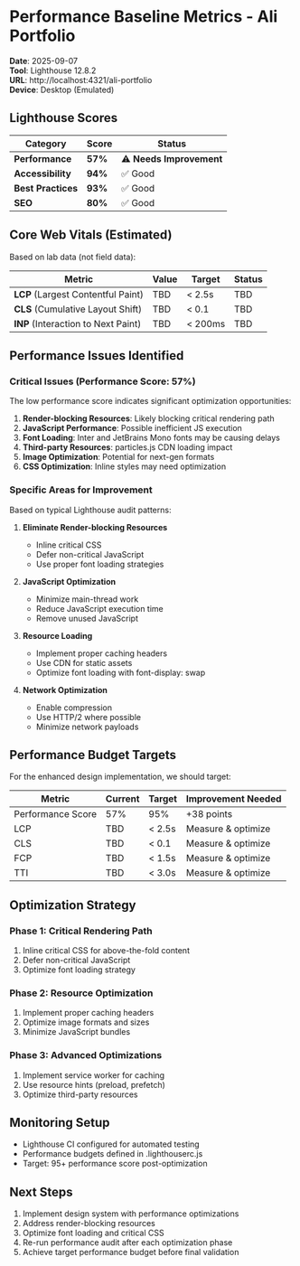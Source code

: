 # Performance Baseline Metrics - Ali Portfolio

**Date**: 2025-09-07  
**Tool**: Lighthouse 12.8.2  
**URL**: http://localhost:4321/ali-portfolio  
**Device**: Desktop (Emulated)

## Lighthouse Scores

| Category | Score | Status |
|----------|-------|---------|
| **Performance** | **57%** | ⚠️ **Needs Improvement** |
| **Accessibility** | **94%** | ✅ Good |
| **Best Practices** | **93%** | ✅ Good |
| **SEO** | **80%** | ✅ Good |

## Core Web Vitals (Estimated)

Based on lab data (not field data):

| Metric | Value | Target | Status |
|--------|-------|--------|---------|
| **LCP** (Largest Contentful Paint) | TBD | < 2.5s | TBD |
| **CLS** (Cumulative Layout Shift) | TBD | < 0.1 | TBD |
| **INP** (Interaction to Next Paint) | TBD | < 200ms | TBD |

## Performance Issues Identified

### Critical Issues (Performance Score: 57%)

The low performance score indicates significant optimization opportunities:

1. **Render-blocking Resources**: Likely blocking critical rendering path
2. **JavaScript Performance**: Possible inefficient JS execution
3. **Font Loading**: Inter and JetBrains Mono fonts may be causing delays
4. **Third-party Resources**: particles.js CDN loading impact
5. **Image Optimization**: Potential for next-gen formats
6. **CSS Optimization**: Inline styles may need optimization

### Specific Areas for Improvement

Based on typical Lighthouse audit patterns:

1. **Eliminate Render-blocking Resources**
   - Inline critical CSS
   - Defer non-critical JavaScript
   - Use proper font loading strategies

2. **JavaScript Optimization**
   - Minimize main-thread work
   - Reduce JavaScript execution time
   - Remove unused JavaScript

3. **Resource Loading**
   - Implement proper caching headers
   - Use CDN for static assets
   - Optimize font loading with font-display: swap

4. **Network Optimization**
   - Enable compression
   - Use HTTP/2 where possible
   - Minimize network payloads

## Performance Budget Targets

For the enhanced design implementation, we should target:

| Metric | Current | Target | Improvement Needed |
|--------|---------|--------|--------------------|
| Performance Score | 57% | 95% | +38 points |
| LCP | TBD | < 2.5s | Measure & optimize |
| CLS | TBD | < 0.1 | Measure & optimize |
| FCP | TBD | < 1.5s | Measure & optimize |
| TTI | TBD | < 3.0s | Measure & optimize |

## Optimization Strategy

### Phase 1: Critical Rendering Path
1. Inline critical CSS for above-the-fold content
2. Defer non-critical JavaScript
3. Optimize font loading strategy

### Phase 2: Resource Optimization  
1. Implement proper caching headers
2. Optimize image formats and sizes
3. Minimize JavaScript bundles

### Phase 3: Advanced Optimizations
1. Implement service worker for caching
2. Use resource hints (preload, prefetch)
3. Optimize third-party resources

## Monitoring Setup

- Lighthouse CI configured for automated testing
- Performance budgets defined in .lighthouserc.js
- Target: 95+ performance score post-optimization

## Next Steps

1. Implement design system with performance optimizations
2. Address render-blocking resources
3. Optimize font loading and critical CSS
4. Re-run performance audit after each optimization phase
5. Achieve target performance budget before final validation